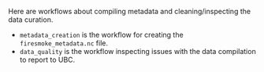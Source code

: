 Here are workflows about compiling metadata and cleaning/inspecting the data curation.

- `metadata_creation` is the workflow for creating the `firesmoke_metadata.nc` file.
- `data_quality` is the workflow inspecting issues with the data compilation to report to UBC.